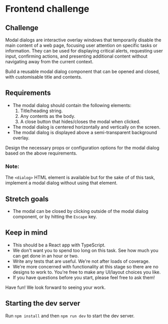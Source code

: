 # Frontend challenge

## Challenge

Modal dialogs are interactive overlay windows that temporarily disable the main content of a web page, focusing user attention on specific tasks or information. They can be used for displaying critical alerts, requesting user input, confirming actions, and presenting additional content without navigating away from the current context.

Build a reusable modal dialog component that can be opened and closed, with customisable title and contents.

## Requirements

- The modal dialog should contain the following elements:
  1. Title/heading string.
  2. Any contents as the body.
  3. A close button that hides/closes the modal when clicked.
- The modal dialog is centered horizontally and vertically on the screen.
- The modal dialog is displayed above a semi-transparent background overlay.

Design the necessary props or configuration options for the modal dialog based on the above requirements.

### Note:

The `<dialog>` HTML element is available but for the sake of of this task, implement a modal dialog without using that element.

## Stretch goals

- The modal can be closed by clicking outside of the modal dialog component, or by hitting the `Escape` key.

## Keep in mind

- This should be a React app with TypeScript.
- We don't want you to spend too long on this task. See how much you can get done in an hour or two.
- Write any tests that are useful. We're not after loads of coverage.
- We're more concerned with functionality at this stage so there are no designs to work to. You're free to make any UI/layout choices you like.
- If you have questions before you start, please feel free to ask them!

Have fun! We look forward to seeing your work.

## Starting the dev server

Run `npm install` and then `npm run dev` to start the dev server.
